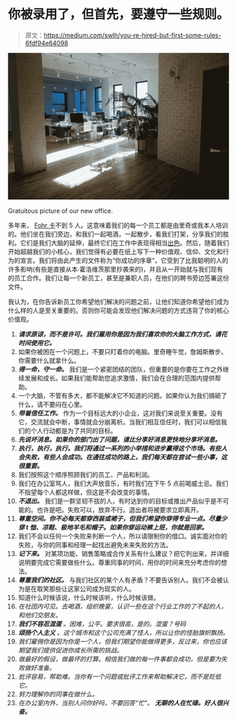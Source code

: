 # 你被录用了，但首先，要遵守一些规则。

> 原文：<https://medium.com/swlh/you-re-hired-but-first-some-rules-6fdf94e64098>

![](img/3e7cb27caa3beeb5ba22aaac8e1c74e2.png)

Gratuitous picture of our new office.

多年来， [Fohr 卡](http://www.fohrcard.com)不到 5 人。这意味着我们的每一个员工都是由里奇或我本人培训的。他们坐在我们旁边，和我们一起喝酒，一起散步，看我们打架，分享我们的胜利。它们是我们大脑的延伸，最终它们在工作中表现得相当[出色](/@jamesnord/stealing-the-founders-dog-might-be-the-best-way-to-get-a-job-6441cb0db9a1#.pahi144r4)。然后，随着我们开始超越我们的小核心，我们觉得有必要在纸上写下一种价值观、信仰、文化和行为的宣言。我们将由此产生的文件称为“你成功的序章”，它受到了比我聪明的人的许多影响(有些是直接从本·霍洛维茨那里抄袭来的)，并且从一开始就与我们现有的员工合作。我们让每一个新员工，甚至是兼职人员，在他们的聘书旁边签署这份文件。

我认为，在你告诉新员工你希望他们解决的问题之前，让他们知道你希望他们成为什么样的人是至关重要的。否则你可能会发现他们解决问题的方式违背了你的核心价值观。

1.  ***请求原谅，而不是许可。我们雇用你是因为我们喜欢你的大脑工作方式，请花时间使用它。***
2.  如果你被困在一个问题上，不要只盯着你的电脑。里奇睡午觉，詹姆斯散步。你需要什么就拿什么。
3.  ***得一命，守一命。*** 我们是一个紧密团结的团队，但重要的是你要在工作之外继续发展和成长。如果我们能帮助您追求激情，我们会在合理的范围内提供帮助。
4.  一个大脑，不管有多大，都不能解决它不知道的问题。如果你认为我们搞砸了什么，请不要闷在心里。
5.  ***带着信任工作。*** 作为一个目标远大的小企业，这对我们来说至关重要。没有它，交流就会中断，事情就会分崩离析。当我们相互信任时，我们可以相信我们的个人行动都是为了共同的目标。
6.  ***先说坏消息。如果你的部门出了问题，请比分享好消息更快地分享坏消息。***
7.  ***执行，执行，执行。我们将通过一系列的小举措和进步赢得这个市场。有些人会失败，有些人会成功。在通往成功的路上，我们每天都在尝试一些小事，这很重要。***
8.  我们按照这个顺序照顾我们的员工、产品和利润。
9.  我们在办公室骂人，我们大声放音乐，有时我们在下午 5 点前喝威士忌。我们不指望每个人都这样做，但这是不会改变的事情。
10.  ***不退出。*** 我们是一群坚韧不拔的人，有时达到你的目标或推出产品似乎是不可能的。也许是吧。失败可以，放弃不行。退出者将被要求立即离开。
11.  ***尊重空间。你不必每天都穿西装或裙子，但我们希望你穿得专业一点。尽量少穿 t 恤、凉鞋、极地羊毛和帽子。如果你穿运动裤上班，**你就是回家。*****
12.  我们不会以任何一个失败来判断一个人，所以请限制你的借口。诚实面对你的失败，与你的同事和经理一起找出避免未来失败的方法。
13.  ***记下来。*** 对某项功能、销售策略或合作关系有什么建议？把它列出来，并详细说明要完成它需要做些什么。尊重同事的时间，用你的时间来充分考虑你的想法。
14.  ***尊重我们的社区。*** 与我们社区的某个人有矛盾？不要告诉别人。我们不会被认为是在取笑那些让这家公司成为现实的人。
15.  知道什么时候该说，什么时候该听，什么时候该做。
16.  *在社团内可见。去喝酒，组织晚宴，认识一些在这个行业工作的了不起的人，和他们交朋友。*
17.  ****我们不容忍混蛋*** 。困难，公平。要求很高，是的。混蛋？号码*
18.  ****颂扬个人主义*** 。这个城市和这个公司充满了怪人，所以让你的怪胎旗帜飘扬。*
19.  *我们雇佣你是因为你是一个人，但我们期望你能做得更多，反过来，你也应该期望我们提供促进你成长所需的挑战。*
20.  *做最好的假设，做最坏的打算。相信我们做的每一件事都会成功，但是要为失败做好准备。*
21.  *批评容易，帮助难。当你有一个问题或批评工作来帮助解决它，而不是贬低它。*
22.  *努力理解你的同事在做什么。*
23.  *在办公室内外，当别人问你好吗，不要回答“忙”。 ***无聊的人在忙碌。好人很兴奋。****